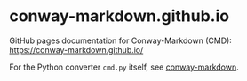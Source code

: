 # conway-markdown.github.io

GitHub pages documentation for Conway-Markdown (CMD):
<https://conway-markdown.github.io/>

For the Python converter `cmd.py` itself, see [conway-markdown].

[conway-markdown]: https://github.com/conway-markdown/conway-markdown
